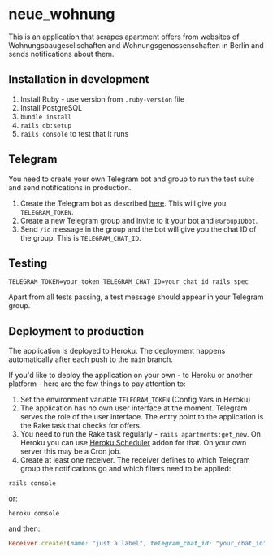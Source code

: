# neue_wohnung

This is an application that scrapes apartment offers from websites of
Wohnungsbaugesellschaften and Wohnungsgenossenschaften in Berlin and
sends notifications about them.

## Installation in development

1. Install Ruby - use version from `.ruby-version` file
2. Install PostgreSQL
3. `bundle install`
4. `rails db:setup`
5. `rails console` to test that it runs

## Telegram

You need to create your own Telegram bot and group to run the test suite and
send notifications in production.

1. Create the Telegram bot as described [here](https://core.telegram.org/bots#3-how-do-i-create-a-bot). This will give you `TELEGRAM_TOKEN`.
2. Create a new Telegram group and invite to it your bot and `@GroupIDbot`.
3. Send `/id` message in the group and the bot will give you the chat ID of
the group. This is `TELEGRAM_CHAT_ID`.

## Testing

```
TELEGRAM_TOKEN=your_token TELEGRAM_CHAT_ID=your_chat_id rails spec
```

Apart from all tests passing, a test message should appear in your Telegram
group.

## Deployment to production

The application is deployed to Heroku. The deployment happens automatically
after each push to the `main` branch.

If you'd like to deploy the application on your own - to Heroku or another
platform - here are the few things to pay attention to:

1. Set the environment variable `TELEGRAM_TOKEN` (Config Vars in Heroku)
2. The application has no own user interface at the moment. Telegram serves
the role of the user interface. The entry point to the application is the
Rake task that checks for offers.
3. You need to run the Rake task regularly - `rails apartments:get_new`. On
Heroku you can use [Heroku Scheduler](https://devcenter.heroku.com/articles/scheduler) addon for that. On your own server this may be a Cron job.
4. Create at least one receiver. The receiver defines to which Telegram group
the notifications go and which filters need to be applied:

```
rails console
```

or:

```
heroku console
```

and then:

```ruby
Receiver.create!(name: "just a label", telegram_chat_id: "your_chat_id", include_wbs: true, minimum_rooms_number: 1, maximum_rooms_number: 10)
```
